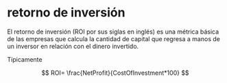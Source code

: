 # retorno de inversión
El retorno de inversión (ROI por sus siglas en inglés) es una métrica básica de las empresas que calcula la cantidad de capital que regresa a manos de un inversor en relación con el dinero invertido.

Típicamente

$$
ROI= \frac{NetProfit}{CostOfInvestment*100}
$$
